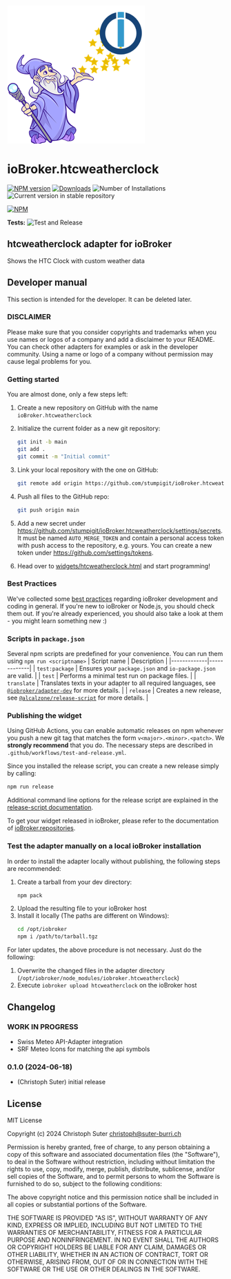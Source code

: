 ![Logo](admin/htcweatherclock.png)
# ioBroker.htcweatherclock

[![NPM version](https://img.shields.io/npm/v/iobroker.htcweatherclock.svg)](https://www.npmjs.com/package/iobroker.htcweatherclock)
[![Downloads](https://img.shields.io/npm/dm/iobroker.htcweatherclock.svg)](https://www.npmjs.com/package/iobroker.htcweatherclock)
![Number of Installations](https://iobroker.live/badges/htcweatherclock-installed.svg)
![Current version in stable repository](https://iobroker.live/badges/htcweatherclock-stable.svg)

[![NPM](https://nodei.co/npm/iobroker.htcweatherclock.png?downloads=true)](https://nodei.co/npm/iobroker.htcweatherclock/)

**Tests:** ![Test and Release](https://github.com/stumpisuter/ioBroker.htcweatherclock/workflows/Test%20and%20Release/badge.svg)

## htcweatherclock adapter for ioBroker

Shows the HTC Clock with custom weather data

## Developer manual
This section is intended for the developer. It can be deleted later.

### DISCLAIMER

Please make sure that you consider copyrights and trademarks when you use names or logos of a company and add a disclaimer to your README.
You can check other adapters for examples or ask in the developer community. Using a name or logo of a company without permission may cause legal problems for you.

### Getting started

You are almost done, only a few steps left:
1. Create a new repository on GitHub with the name `ioBroker.htcweatherclock`
1. Initialize the current folder as a new git repository:  
    ```bash
    git init -b main
    git add .
    git commit -m "Initial commit"
    ```
1. Link your local repository with the one on GitHub:  
    ```bash
    git remote add origin https://github.com/stumpigit/ioBroker.htcweatherclock
    ```

1. Push all files to the GitHub repo:  
    ```bash
    git push origin main
    ```
1. Add a new secret under https://github.com/stumpigit/ioBroker.htcweatherclock/settings/secrets. It must be named `AUTO_MERGE_TOKEN` and contain a personal access token with push access to the repository, e.g. yours. You can create a new token under https://github.com/settings/tokens.

1. Head over to [widgets/htcweatherclock.html](widgets/htcweatherclock.html) and start programming!

### Best Practices
We've collected some [best practices](https://github.com/ioBroker/ioBroker.repositories#development-and-coding-best-practices) regarding ioBroker development and coding in general. If you're new to ioBroker or Node.js, you should
check them out. If you're already experienced, you should also take a look at them - you might learn something new :)

### Scripts in `package.json`
Several npm scripts are predefined for your convenience. You can run them using `npm run <scriptname>`
| Script name | Description |
|-------------|-------------|
| `test:package` | Ensures your `package.json` and `io-package.json` are valid. |
| `test` | Performs a minimal test run on package files. |
| `translate` | Translates texts in your adapter to all required languages, see [`@iobroker/adapter-dev`](https://github.com/ioBroker/adapter-dev#manage-translations) for more details. |
| `release` | Creates a new release, see [`@alcalzone/release-script`](https://github.com/AlCalzone/release-script#usage) for more details. |

### Publishing the widget
Using GitHub Actions, you can enable automatic releases on npm whenever you push a new git tag that matches the form 
`v<major>.<minor>.<patch>`. We **strongly recommend** that you do. The necessary steps are described in `.github/workflows/test-and-release.yml`.

Since you installed the release script, you can create a new
release simply by calling:
```bash
npm run release
```
Additional command line options for the release script are explained in the
[release-script documentation](https://github.com/AlCalzone/release-script#command-line).

To get your widget released in ioBroker, please refer to the documentation 
of [ioBroker.repositories](https://github.com/ioBroker/ioBroker.repositories#requirements-for-adapter-to-get-added-to-the-latest-repository).

### Test the adapter manually on a local ioBroker installation
In order to install the adapter locally without publishing, the following steps are recommended:
1. Create a tarball from your dev directory:  
    ```bash
    npm pack
    ```
1. Upload the resulting file to your ioBroker host
1. Install it locally (The paths are different on Windows):
    ```bash
    cd /opt/iobroker
    npm i /path/to/tarball.tgz
    ```

For later updates, the above procedure is not necessary. Just do the following:
1. Overwrite the changed files in the adapter directory (`/opt/iobroker/node_modules/iobroker.htcweatherclock`)
1. Execute `iobroker upload htcweatherclock` on the ioBroker host

## Changelog
<!--
    Placeholder for the next version (at the beginning of the line):
    ### **WORK IN PROGRESS**
-->
### **WORK IN PROGRESS**
* Swiss Meteo API-Adapter integration
* SRF Meteo Icons for matching the api symbols

### 0.1.0 (2024-06-18)
* (Christoph Suter) initial release

## License
MIT License

Copyright (c) 2024 Christoph Suter <christoph@suter-burri.ch>

Permission is hereby granted, free of charge, to any person obtaining a copy
of this software and associated documentation files (the "Software"), to deal
in the Software without restriction, including without limitation the rights
to use, copy, modify, merge, publish, distribute, sublicense, and/or sell
copies of the Software, and to permit persons to whom the Software is
furnished to do so, subject to the following conditions:

The above copyright notice and this permission notice shall be included in all
copies or substantial portions of the Software.

THE SOFTWARE IS PROVIDED "AS IS", WITHOUT WARRANTY OF ANY KIND, EXPRESS OR
IMPLIED, INCLUDING BUT NOT LIMITED TO THE WARRANTIES OF MERCHANTABILITY,
FITNESS FOR A PARTICULAR PURPOSE AND NONINFRINGEMENT. IN NO EVENT SHALL THE
AUTHORS OR COPYRIGHT HOLDERS BE LIABLE FOR ANY CLAIM, DAMAGES OR OTHER
LIABILITY, WHETHER IN AN ACTION OF CONTRACT, TORT OR OTHERWISE, ARISING FROM,
OUT OF OR IN CONNECTION WITH THE SOFTWARE OR THE USE OR OTHER DEALINGS IN THE
SOFTWARE.

